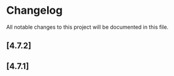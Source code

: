 # Changelog

All notable changes to this project will be documented in this file.


## [4.7.2]

## [4.7.1]


